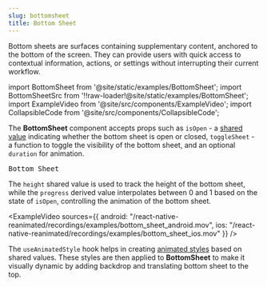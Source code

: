 ```yaml
---
slug: bottomsheet
title: Bottom Sheet
---
```


Bottom sheets are surfaces containing supplementary content, anchored to the bottom of the screen. They can provide users with quick access to contextual information, actions, or settings without interrupting their current workflow.

import BottomSheet from '@site/static/examples/BottomSheet';
import BottomSheetSrc from '!!raw-loader!@site/static/examples/BottomSheet';
import ExampleVideo from '@site/src/components/ExampleVideo';
import CollapsibleCode from '@site/src/components/CollapsibleCode';

<InteractiveExample src={BottomSheetSrc} component={BottomSheet} />

The **BottomSheet** component accepts props such as `isOpen` - a [shared value](/docs/fundamentals/glossary#shared-value) indicating whether the bottom sheet is open or closed, `toggleSheet` - a function to toggle the visibility of the bottom sheet, and an optional `duration` for animation.

<samp id="BottomSheet">Bottom Sheet</samp>

<CollapsibleCode src={BottomSheetSrc} showLines={[17,48]}/>

The `height` shared value is used to track the height of the bottom sheet, while the `progress` derived value interpolates between 0 and 1 based on the state of `isOpen`, controlling the animation of the bottom sheet.

<ExampleVideo
sources={{
    android: "/react-native-reanimated/recordings/examples/bottom_sheet_android.mov",
    ios: "/react-native-reanimated/recordings/examples/bottom_sheet_ios.mov"
  }}
/>

<CollapsibleCode src={BottomSheetSrc} showLines={[18,21]}/>

The `useAnimatedStyle` hook helps in creating [animated styles](https://docs.swmansion.com/react-native-reanimated/docs/core/useAnimatedStyle/) based on shared values. These styles are then applied to **BottomSheet** to make it visually dynamic by adding backdrop and translating bottom sheet to the top.

<CollapsibleCode src={BottomSheetSrc} showLines={[23,32]}/>
